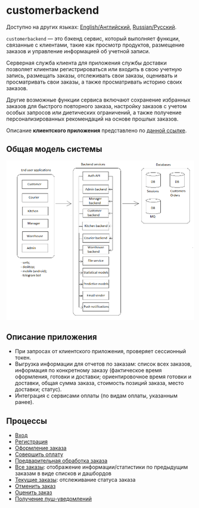 # customerbackend

Доступно на других языках: [English/Английский](customerbackend.md), [Russian/Русский](customerbackend.ru.md). 

`customerbackend` — это бэкенд сервис, который выполняет функции, связанные с клиентами, такие как просмотр продуктов, размещение заказов и управление информацией об учетной записи.

Серверная служба клиента для приложения службы доставки позволяет клиентам регистрироваться или входить в свою учетную запись, размещать заказы, отслеживать свои заказы, оценивать и просматривать свои заказы, а также просматривать историю своих заказов.

Другие возможные функции сервиса включают сохранение избранных заказов для быстрого повторного заказа, настройку заказов с учетом особых запросов или диетических ограничений, а также получение персонализированных рекомендаций на основе прошлых заказов.

Описание **клиентского приложения** представлено по [данной ссылке](../frontend/customerclient.ru.md). 

## Общая модель системы

![system_overall](../img/system_overall.png)

## Описание приложения 

- При запросах от клиентского приложения, проверяет сессионный токен.
- Выгрузка информации для отчетов по заказам: список всех заказов, информация по конкретному заказу (фактическое время оформления, готовки и доставки; ориентировочное время готовки и доставки, общая сумма заказа, стоимость позиций заказа, место доставки; статус).
- Интеграция с сервисами оплаты (по видам оплаты, указанным ранее).
<!--
- Слушает очередь сообщений, в которую записываются сообщения об изменениях в пользователях и токенах, хранящихся модулем [authentication API](authbackend.ru.md).
- Записывает в очередь сообщений информацию об изменениях в пользователях и токенах (очередь слушает модуль [authentication API](authbackend.ru.md)).
-->

## Процессы 

- [Вход](../processes/auth/signin.ru.md)
- [Регистрация](../processes/customer/signup.ru.md)
- [Оформление заказа](../processes/customer/makeorder.ru.md)
- [Совершить оплату](../processes/customer/makepayment.ru.md)
- [Предварительная обработка заказа](../processes/customer/preprocessorder.ru.md)
- [Все заказы](../processes/customer/orders.ru.md): отображение информации/статистики по предыдущим заказам в виде списков и дашбордов
- [Текущие заказы](../processes/customer/pendingorders.ru.md): отслеживание статуса заказа
- [Отменить заказ](../processes/customer/cancelorder.ru.md)
- [Оценить заказ](../processes/customer/rateorder.ru.md)
- [Получение пуш-уведомлений](../processes/customer/pushnotifications.ru.md)

<!--
## Методы для обработки сетевых запросов 

- **Get all user orders** - получение всех заказов пользователя (наименование: `GetAllOrders`): 
    - input: ;
    - output: `UserOrders`.

### JSON объекты для межсетевого взаимодействия 

- **User orders** - информация по заказам пользователя (наименование: `UserOrders`): 
    - temp.
    - `DeliveryOrders: List<DeliveryOrder>` - заказы пользователя,
    - Exception.
-->
